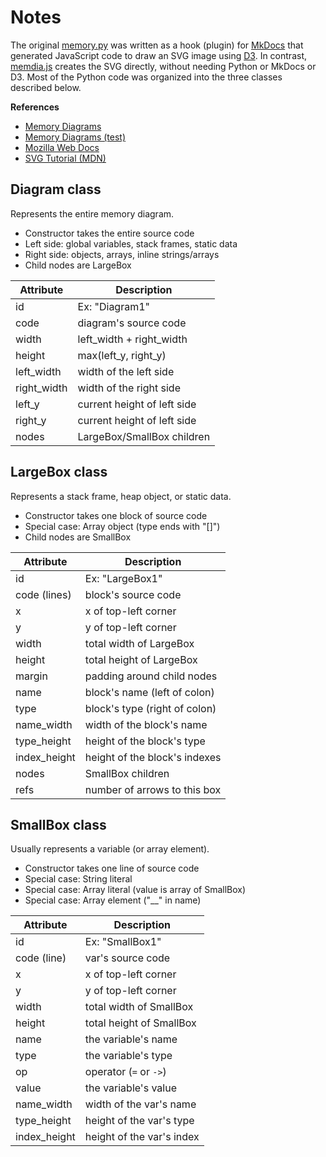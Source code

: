 # Notes

The original [memory.py](memory.py) was written as a hook (plugin) for [MkDocs](https://www.mkdocs.org/) that generated JavaScript code to draw an SVG image using [D3](https://d3js.org/).
In contrast, [memdia.js](../memdia.js) creates the SVG directly, without needing Python or MkDocs or D3.
Most of the Python code was organized into the three classes described below.

**References**

* [Memory Diagrams](https://w3.cs.jmu.edu/cs159/s24/docs/memory/)
* [Memory Diagrams (test)](https://w3.cs.jmu.edu/cs159/s24/docs/memtest/)
* [Mozilla Web Docs](https://developer.mozilla.org/en-US/docs/Web)
* [SVG Tutorial (MDN)](https://developer.mozilla.org/en-US/docs/Web/SVG/Tutorial/)


## Diagram class

Represents the entire memory diagram.

* Constructor takes the entire source code
* Left side: global variables, stack frames, static data
* Right side: objects, arrays, inline strings/arrays
* Child nodes are LargeBox

Attribute    | Description
-------------|------------------------------
id           | Ex: "Diagram1"
code         | diagram's source code
width        | left_width + right_width
height       | max(left_y, right_y)
left_width   | width of the left side
right_width  | width of the right side
left_y       | current height of left side
right_y      | current height of left side
nodes        | LargeBox/SmallBox children


## LargeBox class

Represents a stack frame, heap object, or static data.

* Constructor takes one block of source code
* Special case: Array object (type ends with "[]")
* Child nodes are SmallBox

Attribute    | Description
-------------|------------------------------
id           | Ex: "LargeBox1"
code (lines) | block's source code
x            | x of top-left corner
y            | y of top-left corner
width        | total width of LargeBox
height       | total height of LargeBox
margin       | padding around child nodes
name         | block's name (left of colon)
type         | block's type (right of colon)
name_width   | width of the block's name
type_height  | height of the block's type
index_height | height of the block's indexes
nodes        | SmallBox children
refs         | number of arrows to this box


## SmallBox class

Usually represents a variable (or array element).

* Constructor takes one line of source code
* Special case: String literal
* Special case: Array literal (value is array of SmallBox)
* Special case: Array element ("__" in name)

Attribute    | Description
-------------|------------------------------
id           | Ex: "SmallBox1"
code (line)  | var's source code
x            | x of top-left corner
y            | y of top-left corner
width        | total width of SmallBox
height       | total height of SmallBox
name         | the variable's name
type         | the variable's type
op           | operator (`=` or `->`)
value        | the variable's value
name_width   | width of the var's name
type_height  | height of the var's type
index_height | height of the var's index
